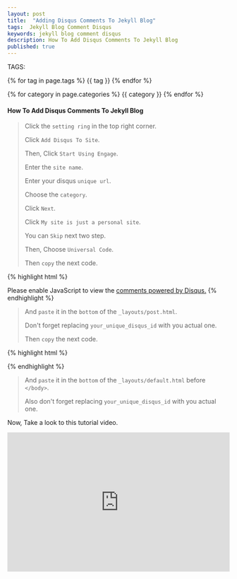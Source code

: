 ```yaml
---
layout: post
title:  "Adding Disqus Comments To Jekyll Blog"
tags:  Jekyll Blog Comment Disqus
keywords: jekyll blog comment disqus
description: How To Add Disqus Comments To Jekyll Blog
published: true
---
```


   TAGS:
   
   {% for tag in page.tags %} {{ tag }} {% endfor %}

   {% for category in page.categories %} {{ category }} {% endfor %}

<h4>How To Add Disqus Comments To Jekyll Blog</h4>

>
> Click the `setting ring` in the top right corner.
>
> Click `Add Disqus To Site`.
>
> Then, Click `Start Using Engage`.
>
> Enter the `site name`.
>
> Enter your disqus `unique url`.
>
> Choose the `category`.
>
> Click `Next`.
>
> Click `My site is just a personal site`.
>
> You can `Skip` next two step.
>
> Then, Choose `Universal Code`.
>
> Then `copy` the next code.
>

{% highlight html %}

<div id="disqus_thread"></div>
<script>
    var disqus_config = function () {
      this.page.url = {% raw %}"{{site.url}}{{page.url}}"{% endraw %};
      this.page.identifier = {% raw %}"{{ page.id }}"{% endraw %};
    };

    (function() {  // Replace your_unique_disqus_id with your true one.
        var d = document, s = d.createElement('script');
        
        s.src = '//your_unique_disqus_id.disqus.com/embed.js';
        
        s.setAttribute('data-timestamp', +new Date());
        (d.head || d.body).appendChild(s);
    })();
</script>
<noscript>Please enable JavaScript to view the <a href="https://disqus.com/?ref_noscript" rel="nofollow">comments powered by Disqus.</a></noscript>
{% endhighlight %}

>
> And `paste` it in the `bottom` of the `_layouts/post.html`.
>
> Don't forget replacing `your_unique_disqus_id` with you actual one.
>
> Then `copy` the next code.
>

{% highlight html %}
<script id="dsq-count-scr" src="//your_unique_disqus_id.disqus.com/count.js" async></script> 
{% endhighlight %}

> And `paste` it in the `bottom` of the `_layouts/default.html` before `</body>`.
>
> Also don't forget replacing `your_unique_disqus_id` with you actual one.
>

Now, Take a look to this tutorial video.

<iframe width="100%" height="315" src="https://www.youtube.com/embed/uXiJmo2-XDg" frameborder="0" allowfullscreen></iframe>
